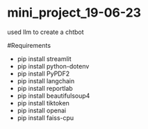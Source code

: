 # mini_project_19-06-23

used llm to create a chtbot 


#Requirements

* pip install streamlit
* pip install python-dotenv
* pip install PyPDF2
* pip install langchain
* pip install reportlab
* pip install beautifulsoup4
* pip install tiktoken
* pip install openai
* pip install faiss-cpu
